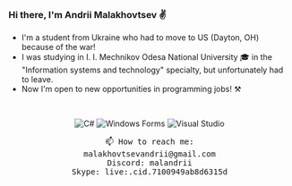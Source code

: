 ### Hi there, I'm Andrii Malakhovtsev ✌

- I'm a student from Ukraine who had to move to US (Dayton, OH) because of the war!
- I was studying in I. I. Mechnikov Odesa National University 🎓 in the "Information systems and technology" specialty, but unfortunately had to leave.
- Now I'm open to new opportunities in programming jobs! ⚒

<br>
<p align="center">
  <img src="https://img.shields.io/badge/-C%23-239120?logo=c-sharp&logoColor=white" alt="C#">
  <img src="https://img.shields.io/badge/-Windows%20Forms-000?logo=windows&logoColor=white" alt="Windows Forms">
  <img src="https://img.shields.io/badge/-Visual%20Studio-5C2D91?logo=visual-studio&logoColor=white" alt="Visual Studio">
</p>

<p align="center">
  <samp>
    📫 How to reach me:
    <br> malakhovtsevandrii@gmail.com
    <br> Discord: malandrii
    <br> Skype: live:.cid.7100949ab8d6315d
  </samp>
</p>
